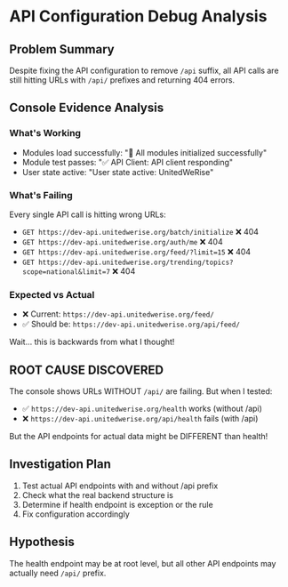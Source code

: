 # API Configuration Debug Analysis

## Problem Summary
Despite fixing the API configuration to remove `/api` suffix, all API calls are still hitting URLs with `/api/` prefixes and returning 404 errors.

## Console Evidence Analysis

### What's Working
- Modules load successfully: "🎉 All modules initialized successfully"
- Module test passes: "✅ API Client: API client responding" 
- User state active: "User state active: UnitedWeRise"

### What's Failing
Every single API call is hitting wrong URLs:
- `GET https://dev-api.unitedwerise.org/batch/initialize` ❌ 404
- `GET https://dev-api.unitedwerise.org/auth/me` ❌ 404  
- `GET https://dev-api.unitedwerise.org/feed/?limit=15` ❌ 404
- `GET https://dev-api.unitedwerise.org/trending/topics?scope=national&limit=7` ❌ 404

### Expected vs Actual
- ❌ Current: `https://dev-api.unitedwerise.org/feed/`
- ✅ Should be: `https://dev-api.unitedwerise.org/api/feed/`

Wait... this is backwards from what I thought!

## ROOT CAUSE DISCOVERED
The console shows URLs WITHOUT `/api/` are failing. But when I tested:
- ✅ `https://dev-api.unitedwerise.org/health` works (without /api)
- ❌ `https://dev-api.unitedwerise.org/api/health` fails (with /api)

But the API endpoints for actual data might be DIFFERENT than health!

## Investigation Plan
1. Test actual API endpoints with and without /api prefix
2. Check what the real backend structure is
3. Determine if health endpoint is exception or the rule
4. Fix configuration accordingly

## Hypothesis
The health endpoint may be at root level, but all other API endpoints may actually need `/api/` prefix.